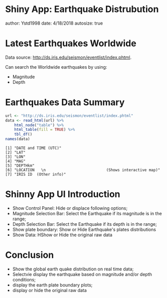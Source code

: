 Shiny App: Earthquake Distrubution
========================================================
author: Ystd1998
date: 4/18/2018
autosize: true

Latest Earthquakes Worldwide
========================================================

Data source:
<http://ds.iris.edu/seismon/eventlist/index.phtml>.

Can search the Worldwide earthquakes by using:
- Magnitude
- Depth

Earthquakes Data Summary
========================================================





```r
url <- "http://ds.iris.edu/seismon/eventlist/index.phtml"
data <- read_html(url) %>% 
    html_node("table") %>% 
    html_table(fill = TRUE) %>% 
    tbl_df()
names(data)
```

```
[1] "DATE and TIME (UTC)"                                            
[2] "LAT"                                                            
[3] "LON"                                                            
[4] "MAG"                                                            
[5] "DEPTHkm"                                                        
[6] "LOCATION   \n                           (Shows interactive map)"
[7] "IRIS ID  (Other info)"                                          
```

Shinny App UI Introduction
========================================================
- Show Control Panel: Hide or displace following options;
- Magnitude Selection Bar: 
  Select the Earthquake if its magnitude is in the range;
- Depth Selection Bar:
  Select the Earthquake if its depth is in the range;
- Show plate boundary: 
  Show or Hide Earthquake's plates distributions
- Show Data: 
  HShow or Hide the original raw data
  
Conclusion
========================================================  

- Show the global earth quake distribution on real time data;
- Selectvie display the earthquake based on magnitude and/or depth conditions;
- display the earth plate boundary plots;
- display or hide the original raw data
